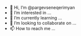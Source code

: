 - 👋 Hi, I’m @pargevseneqerimyan
- 👀 I’m interested in ...
- 🌱 I’m currently learning ...
- 💞️ I’m looking to collaborate on ...
- 📫 How to reach me ...

<!---
pargevseneqerimyan/pargevseneqerimyan is a ✨ special ✨ repository because its `README.md` (this file) appears on your GitHub profile.
You can click the Preview link to take a look at your changes.
--->
